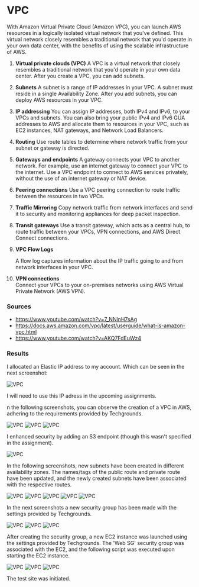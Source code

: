 # VPC
With Amazon Virtual Private Cloud (Amazon VPC), you can launch AWS resources in a logically isolated virtual network that you've defined. This virtual network closely resembles a traditional network that you'd operate in your own data center, with the benefits of using the scalable infrastructure of AWS.

1. __Virtual private clouds (VPC)__
A VPC is a virtual network that closely resembles a traditional network that you'd operate in your own data center. After you create a VPC, you can add subnets.
2. __Subnets__
A subnet is a range of IP addresses in your VPC. A subnet must reside in a single Availability Zone. After you add subnets, you can deploy AWS resources in your VPC.
3. __IP addressing__
You can assign IP addresses, both IPv4 and IPv6, to your VPCs and subnets. You can also bring your public IPv4 and IPv6 GUA addresses to AWS and allocate them to resources in your VPC, such as EC2 instances, NAT gateways, and Network Load Balancers.
4. __Routing__
Use route tables to determine where network traffic from your subnet or gateway is directed.
5. __Gateways and endpoints__
A gateway connects your VPC to another network. For example, use an internet gateway to connect your VPC to the internet. Use a VPC endpoint to connect to AWS services privately, without the use of an internet gateway or NAT device.
6. __Peering connections__
Use a VPC peering connection to route traffic between the resources in two VPCs.
7. __Traffic Mirroring__
Copy network traffic from network interfaces and send it to security and monitoring appliances for deep packet inspection.
8. __Transit gateways__
Use a transit gateway, which acts as a central hub, to route traffic between your VPCs, VPN connections, and AWS Direct Connect connections.
9. __VPC Flow Logs__  

   A flow log captures information about the IP traffic going to and from network interfaces in your VPC.
10. __VPN connections__  
Connect your VPCs to your on-premises networks using AWS Virtual Private Network (AWS VPN).

### Sources
* https://www.youtube.com/watch?v=7_NNlnH7sAg
* https://docs.aws.amazon.com/vpc/latest/userguide/what-is-amazon-vpc.html 
* https://www.youtube.com/watch?v=AKQ7FdEuWz4

### Results
I allocated an Elastic IP address to my account. Which can be seen in the next screenshot:

![VPC](../00_includes/04_AWS_I/48.ElasticIPadress.png) 

I will need to use this IP adress in the upcoming assignments. 

n the following screenshots, you can observe the creation of a VPC in AWS, adhering to the requirements provided by Techgrounds.

![VPC](../00_includes/04_AWS_I/49.MyVPC.png) 
![VPC](../00_includes/04_AWS_I/50.PublicRoute.png) 
![VPC](../00_includes/04_AWS_I/51.PrivateRoute.png) 

I enhanced security by adding an S3 endpoint (though this wasn't specified in the assignment).

![VPC](../00_includes/04_AWS_I/52.MainRouterToRegion.png) 

In the following screenshots, new subnets have been created in different availability zones. The names/tags of the public route and private route have been updated, and the newly created subnets have been associated with the respective routes.

![VPC](../00_includes/04_AWS_I/53.SubnetsCreated.png)
![VPC](../00_includes/04_AWS_I/54.TagOfPrivateRouteChanged.png)
![VPC](../00_includes/04_AWS_I/55.AssociatedPrivatesubnet.png)
![VPC](../00_includes/04_AWS_I/56.TagOfPublicChanged.png)
![VPC](../00_includes/04_AWS_I/57.AssociatedPublicSubnet.png)

In the next screenshots a new security group has been made with the settings provided by Techgrounds. 

![VPC](../00_includes/04_AWS_I/58.SecurityGroupMade.png)
![VPC](../00_includes/04_AWS_I/59.InboundRulls.png)
![VPC](../00_includes/04_AWS_I/60.Outboundrules.png)

After creating the security group, a new EC2 instance was launched using the settings provided by Techgrounds. The 'Web SG' security group was associated with the EC2, and the following script was executed upon starting the EC2 instance.

![VPC](../00_includes/04_AWS_I/63.BashScript.png)
![VPC](../00_includes/04_AWS_I/62.SummaryofNewEC2.png)
![VPC](../00_includes/04_AWS_I/61.TESTpage.png) 

The test site was initiated. 